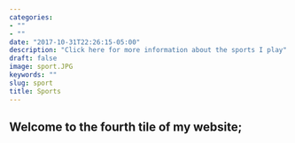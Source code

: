 ```yaml
---
categories:
- ""
- ""
date: "2017-10-31T22:26:15-05:00"
description: "Click here for more information about the sports I play"
draft: false
image: sport.JPG
keywords: ""
slug: sport
title: Sports
---
```


## Welcome to the fourth tile of my website;